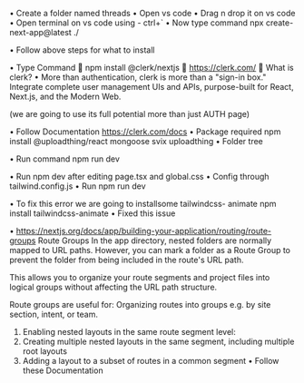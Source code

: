 •	Create a folder named threads
•	Open vs code
•	Drag n drop it on vs code
•	Open terminal on vs code using - ctrl+`
•	Now type command 
npx create-next-app@latest ./
 

•	Follow above steps for what to install


•	Type Command 
	npm install @clerk/nextjs
	https://clerk.com/
	What is clerk?
•	More than authentication, clerk is more than a "sign-in box." Integrate complete user management UIs and APIs, purpose-built for React, Next.js, and the Modern Web.

(we are going to use its full potential more than just AUTH page)

•	Follow Documentation https://clerk.com/docs
•	Package required
npm install @uploadthing/react mongoose svix uploadthing
•	Folder tree

















•	Run command
npm run dev
 

•	Run npm dev after editing  page.tsx and global.css
•	Config through tailwind.config.js
•	Run npm run dev 
 

•	To fix this error we are going to installsome tailwindcss- animate
npm install tailwindcss-animate
•	Fixed this issue










•	https://nextjs.org/docs/app/building-your-application/routing/route-groups
Route Groups
In the app directory, nested folders are normally mapped to URL paths. However, you can mark a folder as a Route Group to prevent the folder from being included in the route's URL path.

This allows you to organize your route segments and project files into logical groups without affecting the URL path structure.

Route groups are useful for:
Organizing routes into groups e.g. by site section, intent, or team.
1.	Enabling nested layouts in the same route segment level:
2.	Creating multiple nested layouts in the same segment, including multiple root layouts
3.	Adding a layout to a subset of routes in a common segment
•	Follow these Documentation

